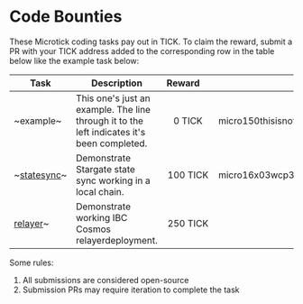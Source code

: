 # Code Bounties

These Microtick coding tasks pay out in TICK. To claim the reward, submit a PR with your TICK address added to the corresponding row in the 
table below like the example task below:

| Task | Description | Reward&nbsp;&nbsp;&nbsp;&nbsp; | Claimed by |
| ---- | ----------- | :----: | ---------- |
| ~example~ | This one's just an example. The line through it to the left indicates it's been completed. | 0 TICK | micro150thisisnotarealtickaddress12345678 |
| ~[statesync](https://github.com/microtick/bounties/tree/main/statesync)~ | Demonstrate Stargate state sync working in a local chain. | 100 TICK | micro16x03wcp37kx5e8ehckjxvwcgk9j0cqnhpy4xtz |
| [relayer](https://github.com/microtick/bounties/tree/main/relayer)~ | Demonstrate working IBC Cosmos relayerdeployment. | 250 TICK | |

Some rules:

1. All submissions are considered open-source
2. Submission PRs may require iteration to complete the task
